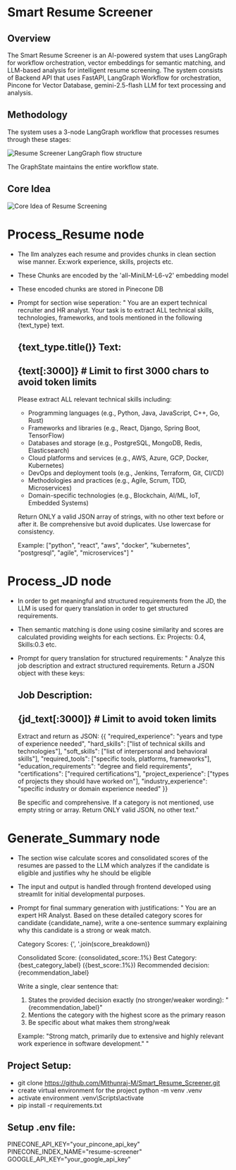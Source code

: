 # Smart Resume Screener
## Overview
The Smart Resume Screener is an AI-powered system that uses LangGraph for workflow orchestration, vector embeddings for semantic matching, and LLM-based analysis for intelligent resume screening. The system consists of Backend API that uses FastAPI, LangGraph Workflow for orchestration, Pincone for Vector Database, gemini-2.5-flash LLM for text processing and analysis.

## Methodology
The system uses a 3-node LangGraph workflow that processes resumes through these stages:

![Resume Screener LangGraph flow structure](workflow_graph.png)

The GraphState maintains the entire workflow state.

## Core Idea

![Core Idea of Resume Screening](image.png)

# Process_Resume node
- The llm analyzes each resume and provides chunks in clean section wise manner. Ex:work experience, skills, projects etc.
- These Chunks are encoded by the 'all-MiniLM-L6-v2' embedding model
- These encoded chunks are stored in Pinecone DB
- Prompt for section wise seperation: " You are an expert technical recruiter and HR analyst. Your task is to extract ALL technical skills, technologies, frameworks, and tools mentioned in the following {text_type} text.

    {text_type.title()} Text:
    ---
    {text[:3000]}  # Limit to first 3000 chars to avoid token limits
    ---

    Please extract ALL relevant technical skills including:
    - Programming languages (e.g., Python, Java, JavaScript, C++, Go, Rust)
    - Frameworks and libraries (e.g., React, Django, Spring Boot, TensorFlow)
    - Databases and storage (e.g., PostgreSQL, MongoDB, Redis, Elasticsearch)
    - Cloud platforms and services (e.g., AWS, Azure, GCP, Docker, Kubernetes)
    - DevOps and deployment tools (e.g., Jenkins, Terraform, Git, CI/CD)
    - Methodologies and practices (e.g., Agile, Scrum, TDD, Microservices)
    - Domain-specific technologies (e.g., Blockchain, AI/ML, IoT, Embedded Systems)

    Return ONLY a valid JSON array of strings, with no other text before or after it.
    Be comprehensive but avoid duplicates. Use lowercase for consistency.

    Example: ["python", "react", "aws", "docker", "kubernetes", "postgresql", "agile", "microservices"] "

# Process_JD node 
- In order to get meaningful and structured requirements from the JD, the LLM is used for query translation in order to get structured requirements.
- Then semantic matching is done using cosine similarity and scores are calculated providing weights for each sections. Ex: Projects: 0.4, Skills:0.3 etc.
- Prompt for query translation for structured requirements: " Analyze this job description and extract structured requirements. Return a JSON object with these keys:
    
    Job Description:
    ---
    {jd_text[:3000]}  # Limit to avoid token limits
    ---
    
    Extract and return as JSON:
    {{
        "required_experience": "years and type of experience needed",
        "hard_skills": ["list of technical skills and technologies"],
        "soft_skills": ["list of interpersonal and behavioral skills"],
        "required_tools": ["specific tools, platforms, frameworks"],
        "education_requirements": "degree and field requirements",
        "certifications": ["required certifications"],
        "project_experience": ["types of projects they should have worked on"],
        "industry_experience": "specific industry or domain experience needed"
    }}
    
    Be specific and comprehensive. If a category is not mentioned, use empty string or array.
    Return ONLY valid JSON, no other text."

# Generate_Summary node
- The section wise calculate scores and consolidated scores of the resumes are passed to the LLM which analyzes if the candidate is eligible and justifies why he should be eligible
- The input and output is handled through frontend developed using streamlit for initial developmental purposes.
- Prompt for final summary generation with justifications: " You are an expert HR Analyst. Based on these detailed category scores for candidate {candidate_name}, write a one-sentence summary explaining why this candidate is a strong or weak match.
    
    Category Scores:
    {', '.join(score_breakdown)}
    
    Consolidated Score: {consolidated_score:.1%}
    Best Category: {best_category_label} ({best_score:.1%})
    Recommended decision: {recommendation_label}
    
    Write a single, clear sentence that:
    1. States the provided decision exactly (no stronger/weaker wording): "{recommendation_label}"
    2. Mentions the category with the highest score as the primary reason
    3. Be specific about what makes them strong/weak
    
    Example: "Strong match, primarily due to extensive and highly relevant work experience in software development." "

## Project Setup:
- git clone https://github.com/Mithunraj-M/Smart_Resume_Screener.git
- create virtual environment for the project
    python -m venv .venv
- activate environment
    .venv\Scripts\activate
- pip install -r requirements.txt

## Setup .env file:
PINECONE_API_KEY="your_pincone_api_key"
PINECONE_INDEX_NAME="resume-screener" 
GOOGLE_API_KEY="your_google_api_key"